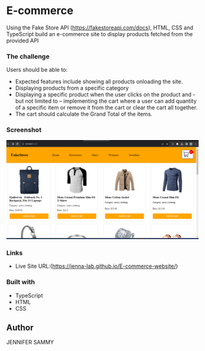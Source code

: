 #  E-commerce 
 Using the Fake Store API (https://fakestoreapi.com/docs), HTML, CSS and TypeScript build an e-commerce site to display products fetched from the provided API

### The challenge

Users should be able to:

- Expected features include showing all products onloading the site.
- Displaying products from a specific category
- Displaying a specific product when the user clicks on the product and - but not limited to – implementing the cart where a user can add quantity of a specific item or remove it from the cart or clear the cart all together. 
- The cart should calculate the Grand Total of the items.

### Screenshot

![](./images/Screenshot%202023-10-26%20233900.png)


### Links
- Live Site URL:(https://jenna-lab.github.io/E-commerce-website/)


### Built with

- TypeScript
- HTML
- CSS



## Author
JENNIFER SAMMY